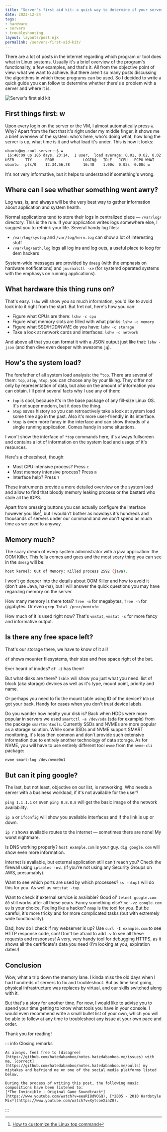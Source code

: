 ```yaml
---
title: "Server's first aid kit: a quick way to determine if your server is alive and well"
date: 2023-12-24
tags:
- hardware
- servers
- troubleshooting
layout: layouts/post.njk
permalink: /servers-first-aid-kit/
---
```

There are a lot of posts in the internet regarding which program or tool does what in Linux systems. Usually it's a brief overview of the program's functionality, a few examples, and that's it. All from the objective point of view: what we want to achieve. But there aren't so many posts discussing the algorithms in which these programs can be used. So I decided to write a quick guide you can follow to determine whether there's a problem with a server and where it is.

<!-- more -->

![Server's first aid kit](/assets/2023-12-24-servers-first-aid-kit.webp)

## First things first: w

Upon every login on the server or the VM, I almost automatically press `w`. Why? Apart from the fact that it's right under my middle finger, it shows me a brief overview of the system: who's here, who's doing what, how long the server is up, what time is it and what load it's under. This is how it looks:

```bash
ubuntu@my-cool-server:~$ w
 16:48:09 up 185 days, 23:14,  1 user,  load average: 0.01, 0.02, 0.02
USER     TTY      FROM             LOGIN@   IDLE   JCPU   PCPU WHAT
ubuntu   pts/0    12.34.56.78      16:48    1.00s  0.03s  0.00s w
```

It's not very informative, but it helps to understand if something's wrong.

## Where can I see whether something went awry?

Log was, is, and always will be the very best way to gather information about application and system health.

Normal applications tend to store their logs in centralized place — `/var/log/` directory. This is the rule. If your application writes logs somewhere else, I suggest you to rethink your life. Several handy log files:

- `/var/log/syslog` and `/var/log/kern.log` can show a lot of interesting stuff
- `/var/log/auth.log` logs all log ins and log outs, a useful place to loog for dem hackers

System-wide messages are provided by `dmesg` (with the emphasis on hardware notifications) and `journalctl -xe` (for systemd operated systems with the emphasys on running applications).

## What hardware this thing runs on?

That's easy. `lshw` will show you so much information, you'd like to avoid look into it right from the start. But fret not, here's how you can:

- Figure what CPUs are there: `lshw -c cpu`
- Figure what memory slots are filled with what planks: `lshw -c memory`
- Figure what SSD/HDD/NVME do you have: `lshw -c storage`
- Take a look at network cards and interfaces: `lshw -c network`

And above all that you can format it with a JSON output just like that: `lshw -json` (and then dive even deeper with awesome `jq`).

## How's the system load?

The forefather of all system load analysis: the *`top`. There are several of them: `top`, `atop`, `htop`, you can choose any by your liking. They differ not only by representation of data, but also on the amount of information you can obtain. I'll point several facts why I use any of them:

- `top` is cool, because it's in the base package of any fill-size Linux OS. It's not super modern, but it does the thing.
- `atop` saves history so you can retroactively take a look at system load some time ago in the past. Also it's more user-friendly in its interface.
- `htop` is even more fancy in the interface and can show threads of a single running application. Comes handy in some situations.

I won't show the interface of `*top` commands here, it's always fullscreen and contains a lot of information on the system load and usage of it's resources.

Here's a cheatsheet, though:

- Most CPU intensive process? Press `c`
- Most memory intensive process? Press `m`
- Interface help? Press `?`

These instruments provide a more detailed overview on the system load and allow to find that bloody memory leaking process or the bastard who stole all the IOPS.

Apart from pressing buttons you can actually configure the interface however you like[^1], but I wouldn't bother as nowdays it's hundreds and thousands of servers under our command and we don't spend as much time as we used to anyway.

## Memory much?

The scary dream of every system administrator with a java application: the OOM Killer. This fella comes and goes and the most scary thing you can see in the `dmesg` will be:

```bash
host kernel: Out of Memory: Killed process 2592 (java).
```

I won't go deeper into the details about OOM Killer and how to avoid it (don't use Java, ha-ha), but I will answer the quick questions you may have regarding memory on the server.

How many memory is there total? `free -m` for megabytes, `free -h` for gigabytes. Or even `grep Total /proc/meminfo`

How much of it is used right now? That's `vmstat`, `vmstat -s` for more fancy and informative output.

## Is there any free space left?

That's our storage there, we have to know of it all!

`df` shows mounter filesystems, their size and free space right of the bat.

Ever heard of inodes? `df -i` has them!

But what disks are there? `lsblk` will show you just what you need: list of block (aka storage) devices as well as it's type, mount point, priority and name.

Or perhaps you need to fix the mount table using ID of the device? `blkid` got your back. Handy for cases when you don't trust device labels.

Do you wander how healty your disk is? Back when HDDs were more popular in servers we used `smartctl -a /dev/sda` (sda for example) from the package `smartmontools`. Currently SSDs and NVMEs are more popular as a storage solution. While some SSDs and NVME support SMART monitoring, it's less then common and don't provide such extensive information due to entirely another technology of data storage. As for NVME, you will have to use entirely different tool `nvme` from the `nvme-cli` package:

```bash
nvme smart-log /dev/nvme0n1
```

## But can it ping google?

The last, but not least, objective on our list, is networking. Who needs a server with a business workload, if it's not available for the user?

`ping 1.1.1.1` or even `ping 8.8.8.8` will get the basic image of the network availability.

`ip a` or `ifconfig` will show you available interfaces and if the link is up or down.

`ip r` shows available routes to the internet — sometimes there are none! My worst nightmare.

Is DNS working properly? `host example.com` is your guy. `dig google.com` will show even more information.

Internet is available, but external application still can't reach you? Check the firewall using `iptables -nvL` (if you're not using any Security Groups on AWS, presumably).

Want to see which ports are used by which processes? `ss -ntupl` will do this for you. As well as `netstat -tup`.

Want to check if external service is available? Good ol' `telnet google.com 80` still works after all these years. Fancy something else? `nc -vz google.com 80` is your choice. Feeling like a hacker? `nmap` is the tool for you. But be careful, it's more tricky and for more complicated tasks (but with extremely wide functionality).

Dad, how do I check if my webserver is up? Use `curl -I example.com` to see HTTP response code, son! Don't be afraid to add `-v` to see all these requests and responses! A very, very handy tool for debugging HTTPS, as it shows all the certificate's data you need (I'm looking at you, expiration dates!)

## Conclusion

Wow, what a trip down the memory lane. I kinda miss the old days when I had hundreds of servers to fix and troubleshoot. But as time kept going, physical infrastructure was replaces by virtual, and our skills switched along with it.

But that's a story for another time. For now, I would like to advise you to spend your time getting to know what tools you have in your console. I would even recommend write a small bullet list of your own, which you will be able to follow at any time to troubleshoot any issue at your own pace and order.

Thank you for reading!

::: info Closing remarks

    As always, feel free to [disagree](https://github.com/hatedabamboo/notes.hatedabamboo.me/issues) with me, [correct](https://github.com/hatedabamboo/notes.hatedabamboo.me/pulls) my mistakes and befriend me on one of the social media platforms listed below.

    During the process of writing this post, the following music compositions have been listened to:
    [*The Invincible - Original Game Soundtrack*](https://www.youtube.com/watch?v=eeaRI8dVOGQ), [*2005 - 2010 Hardstyle Mix*](https://www.youtube.com/watch?v=XytcoeXiaZ0).

:::

[^1]: [How to customize the Linux top command](https://www.redhat.com/sysadmin/customize-top-command)
